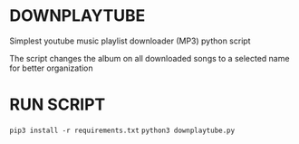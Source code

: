 # DOWNPLAYTUBE
Simplest youtube music playlist downloader (MP3) python script

The script changes the album on all downloaded songs to a selected name for better organization

# RUN SCRIPT
`pip3 install -r requirements.txt`
`python3 downplaytube.py`
